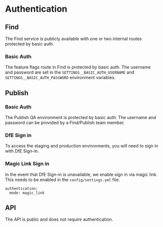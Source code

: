 # Authentication

## Find

The Find service is publicly available with one or two internal routes protected by basic auth.

### Basic Auth

The feature flags route in Find is protected by basic auth. The username and password are set in the `SETTINGS__BASIC_AUTH_USERNAME` and `SETTINGS__BASIC_AUTH_PASSWORD` environment variables.

## Publish

### Basic Auth

The Publish QA environment is protected by basic auth. The username and password can be provided by a Find/Publish team member.

### DfE Sign in

To access the staging and production environments, you will need to sign in with DfE Sign-in.

### Magic Link Sign in

In the event that DfE Sign-in is unavailable, we enable sign in via magic link. This needs to be enabled in the `config/settings.yml` file.

```
authentication:
  mode: magic_link
```

## API

The API is public and does not require authentication.
